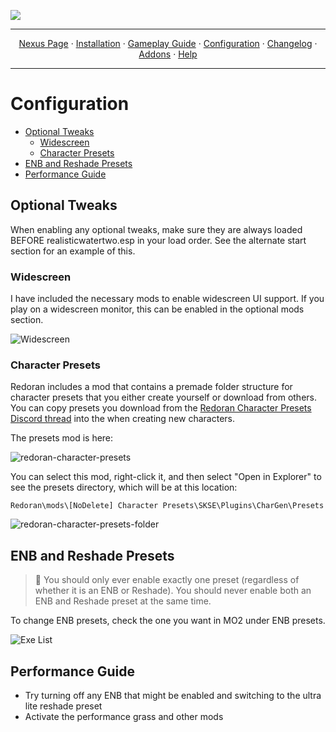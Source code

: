 <a href="https://youtu.be/ExK6EUGDjaA?t=1"><img src="https://i.imgur.com/GPhY3Jj.png" target="_blank"></a>

---

<p align="center">
  <a href="https://www.nexusmods.com/skyrimspecialedition/mods/83334/">Nexus Page</a> ·
  <a href="README.md">Installation</a> ·
  <a href="GAMEPLAY.md">Gameplay Guide</a> ·
  <a href="CONFIGURATION.md">Configuration</a> ·
  <a href="CHANGELOG.md">Changelog</a> ·
  <a href="ADDONS.md">Addons</a> ·
  <a href="HELP.md">Help</a>
</p>

---

# Configuration

- [Optional Tweaks](#optional-tweaks)
  - [Widescreen](#widescreen)
  - [Character Presets](#character-presets)
- [ENB and Reshade Presets](#ENB-and-Reshade-Presets)
- [Performance Guide](#performance-guide)

## Optional Tweaks

When enabling any optional tweaks, make sure they are always loaded BEFORE realisticwatertwo.esp in your load order. See the alternate start section for an example of this.

### Widescreen

I have included the necessary mods to enable widescreen UI support. If you play on a widescreen monitor, this can be enabled in the optional mods section.

![Widescreen](https://i.imgur.com/zZ7yIIn.png)

### Character Presets

Redoran includes a mod that contains a premade folder structure for character presets that you either create yourself or download from others. You can copy presets you download from the [Redoran Character Presets Discord thread](https://discord.com/channels/773659452392865792/952965520083275796) into the  when creating new characters. 

The presets mod is here:

![redoran-character-presets](https://i.imgur.com/2B9YUgJ.png)

You can select this mod, right-click it, and then select "Open in Explorer" to see the presets directory, which will be at this location:

```
Redoran\mods\[NoDelete] Character Presets\SKSE\Plugins\CharGen\Presets
```

![redoran-character-presets-folder](https://i.imgur.com/dqUr8pu.png)

## ENB and Reshade Presets

> :ledger: You should only ever enable exactly one preset (regardless of whether it is an ENB or Reshade). You should never enable both an ENB and Reshade preset at the same time.

To change ENB presets, check the one you want in MO2 under ENB presets.

![Exe List](https://i.imgur.com/IxrurH5.png)

## Performance Guide

- Try turning off any ENB that might be enabled and switching to the ultra lite reshade preset
- Activate the performance grass and other mods

